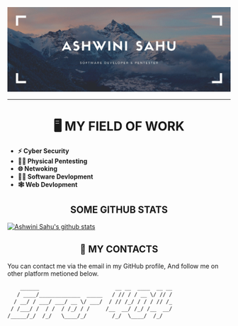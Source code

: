 ![Header image](https://raw.githubusercontent.com/ASHWIN990/ASHWIN990/master/ASHWINI.jpg)

<hr>

<h1 align="center">🖥️ MY FIELD OF WORK</h1>

* **⚡ Cyber Security**
* **👨‍🔬 Physical Pentesting**
* **🌐 Netwoking**
* **👨‍💻 Software Devlopment**
* **🕸️ Web Devlopment**


<h2 align="center">SOME GITHUB STATS </h1>

[![Ashwini Sahu's github stats](https://github-readme-stats.vercel.app/api?username=ASHWIN990&hide=contribs&show_icons=true)](https://github.com/ASHWIN990)

<h2 align="center">🤙 MY CONTACTS</h1>

You can contact me via the email in my GitHub profile, And follow me on other platform metioned below.

```
    ______                        __ __  ____  __ __
   / ____/_____________  _____   / // / / __ \/ // /
  / __/ / ___/ ___/ __ \/ ___/  / // /_/ / / / // /_
 / /___/ /  / /  / /_/ / /     /__  __/ /_/ /__  __/
/_____/_/  /_/   \____/_/        /_/  \____/  /_/   
                                                    
```
